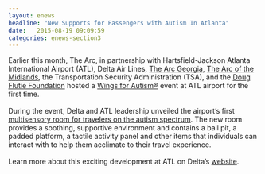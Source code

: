 ```yaml
---
layout: enews
headline: "New Supports for Passengers with Autism In Atlanta"
date:   2015-08-19 09:09:59
categories: enews-section3
---
```

Earlier this month, The Arc, in partnership with Hartsfield-Jackson Atlanta International Airport (ATL), Delta Air Lines, <a href="https://ga.thearc.org/">The Arc Georgia</a>, <a href="http://arcmidlands.org/">The Arc of the Midlands</a>, the Transportation Security Administration (TSA), and the <a href="http://www.flutiefoundation.org/">Doug Flutie Foundation</a> hosted a <a href="http://www.thearc.org/wings">Wings for Autism&reg;</a> event at ATL airport for the first time. 
<br><br>
During the event, Delta and ATL leadership unveiled the airport’s first <a href="http://news.delta.com/delta-launches-calming-room-customers-autism-spectrum">multisensory room for travelers on the autism spectrum</a>. The new room provides a soothing, supportive environment and contains a ball pit, a padded platform, a tactile activity panel and other items that individuals can interact with to help them acclimate to their travel experience.
<br><br>
Learn more about this exciting development at ATL on Delta’s <a href="http://news.delta.com/delta-launches-calming-room-customers-autism-spectrum">website</a>. 
